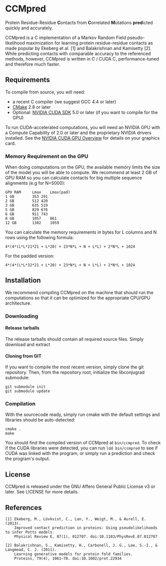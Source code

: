 # CCMpred
Protein Residue-Residue **C**ontacts from **C**orrelated **M**utations **pred**icted quickly and accurately.

CCMpred is a C implementation of a Markov Random Field pseudo-likelihood maximization for learning protein residue-residue contacts as made popular by Ekeberg et al. [1] and Balakrishnan and Kamisetty [2]. While predicting contacts with comparable accuracy to the referenced methods, however, CCMpred is written in C / CUDA C, performance-tuned and therefore much faster.

## Requirements

To compile from source, you will need:

  * a recent C compiler (we suggest GCC 4.4 or later)
  * [CMake](http://cmake.org/) 2.8 or later
  * Optional: [NVIDIA CUDA SDK](https://developer.nvidia.com/cuda-downloads) 5.0 or later (if you want to compile for the GPU)

To run CUDA-accelerated computations, you will need an NVIDIA GPU with a Compute Capability of 2.0 or later and the proprietary NVIDIA drivers installed. See the [NVIDIA CUDA GPU Overview](https://developer.nvidia.com/cuda-gpus) for details on your graphics card.

### Memory Requirement on the GPU
When doing computations on the GPU, the available memory limits the size of the model you will be able to compute. We recommend at least 2 GB of GPU RAM so you can calculate contacts for big multiple sequence alignments (e.g for N=5000):

	GPU RAM		Lmax	Lmax(pad)
	1 GB		353	291
	2 GB		512	420
	3 GB		635	519
	5 GB		829	676
	6 GB		911	743
	8 GB		1057	861
	12 GB		1302	1059

You can calculate the memory requirements in bytes for L columns and N rows using the following formula:

	4*(4*(L*L*21*21 + L*20) + 23*N*L + N + L*L) + 2*N*L + 1024

For the padded version:

	4*(4*(L*L*32*21 + L*20) + 23*N*L + N + L*L) + 2*N*L + 1024

## Installation
We recommend compiling CCMpred on the machine that should run the computations so that it can be optimized for the appropriate CPU/GPU architecture.

### Downloading
#### Release tarballs
The release tarballs should contain all required source files. Simply download and extract

#### Cloning from GIT
If you want to compile the most recent version, simply clone the git repository. Then, from the repository root, initialize the libconjugrad submodule:

	git submodule init
	git submodule update

### Compilation
With the sourcecode ready, simply run cmake with the default settings and libraries should be auto-detected:

	cmake .
	make

You should find the compiled version of CCMpred at `bin/ccmpred`. To check if the CUDA libraries were detected, you can run `ldd bin/ccmpred` to see if CUDA was linked with the program, or simply run a prediction and check the program's output.

## License
CCMpred is released under the GNU Affero General Public License v3 or later. See LICENSE for more details.

## References

	[1] Ekeberg, M., Lövkvist, C., Lan, Y., Weigt, M., & Aurell, E. (2013).
	    Improved contact prediction in proteins: Using pseudolikelihoods to infer Potts models.
	    Physical Review E, 87(1), 012707. doi:10.1103/PhysRevE.87.012707

	[2] Balakrishnan, S., Kamisetty, H., Carbonell, J. G., Lee, S.-I., & Langmead, C. J. (2011).
	    Learning generative models for protein fold families.
	    Proteins, 79(4), 1061–78. doi:10.1002/prot.22934
